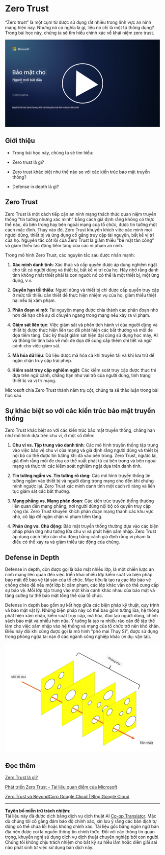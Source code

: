 <!--
CO_OP_TRANSLATOR_METADATA:
{
  "original_hash": "75f77f972d2233c584f87c1eb96c983b",
  "translation_date": "2025-09-03T23:48:33+00:00",
  "source_file": "1.5 Zero trust.md",
  "language_code": "vi"
}
-->
# Zero Trust

“Zero trust” là một cụm từ được sử dụng rất nhiều trong lĩnh vực an ninh mạng hiện nay. Nhưng nó có nghĩa là gì, liệu nó chỉ là một từ thông dụng? Trong bài học này, chúng ta sẽ tìm hiểu chính xác về khái niệm zero trust.

[![Xem video](../../translated_images/1-5_placeholder.36b707a8de54c96991f42d1e0a5979771993f470834d818e581c8de8c447bc5b.vi.png)](https://learn-video.azurefd.net/vod/player?id=ee1551cc-e7a5-4db6-a897-c286abe68a69)

## Giới thiệu

 - Trong bài học này, chúng ta sẽ tìm hiểu:
   
   
 - Zero trust là gì?

   
  

 - Zero trust khác biệt như thế nào so với các kiến trúc bảo mật truyền thống?

   
   

 - Defense in depth là gì?

## Zero Trust

Zero Trust là một cách tiếp cận an ninh mạng thách thức quan niệm truyền thống "tin tưởng nhưng xác minh" bằng cách giả định rằng không có thực thể nào, dù bên trong hay bên ngoài mạng của tổ chức, được tin tưởng một cách mặc định. Thay vào đó, Zero Trust khuyến khích việc xác minh mọi người dùng, thiết bị và ứng dụng cố gắng truy cập tài nguyên, bất kể vị trí của họ. Nguyên tắc cốt lõi của Zero Trust là giảm thiểu "bề mặt tấn công" và giảm thiểu tác động tiềm tàng của các vi phạm an ninh.

Trong mô hình Zero Trust, các nguyên tắc sau được nhấn mạnh:

1. **Xác minh danh tính**: Xác thực và cấp quyền được áp dụng nghiêm ngặt cho tất cả người dùng và thiết bị, bất kể vị trí của họ. Hãy nhớ rằng danh tính không nhất thiết phải là con người: nó có thể là một thiết bị, một ứng dụng, v.v.

2. **Quyền hạn tối thiểu**: Người dùng và thiết bị chỉ được cấp quyền truy cập ở mức tối thiểu cần thiết để thực hiện nhiệm vụ của họ, giảm thiểu thiệt hại nếu bị xâm phạm.

3. **Phân đoạn vi mô**: Tài nguyên mạng được chia thành các phân đoạn nhỏ hơn để hạn chế sự di chuyển ngang trong mạng nếu xảy ra vi phạm.

4. **Giám sát liên tục**: Việc giám sát và phân tích hành vi của người dùng và thiết bị được thực hiện liên tục để phát hiện các bất thường và mối đe dọa tiềm tàng. Các kỹ thuật giám sát hiện đại cũng sử dụng học máy, AI và thông tin tình báo về mối đe dọa để cung cấp thêm chi tiết và ngữ cảnh cho việc giám sát.

5. **Mã hóa dữ liệu**: Dữ liệu được mã hóa cả khi truyền tải và khi lưu trữ để ngăn chặn truy cập trái phép.

6. **Kiểm soát truy cập nghiêm ngặt**: Các kiểm soát truy cập được thực thi dựa trên ngữ cảnh, chẳng hạn như vai trò của người dùng, tình trạng thiết bị và vị trí mạng.

Microsoft chia Zero Trust thành năm trụ cột, chúng ta sẽ thảo luận trong bài học sau.

## Sự khác biệt so với các kiến trúc bảo mật truyền thống

Zero Trust khác biệt so với các kiến trúc bảo mật truyền thống, chẳng hạn như mô hình dựa trên chu vi, ở một số điểm:

1. **Chu vi vs. Tập trung vào danh tính**: Các mô hình truyền thống tập trung vào việc bảo vệ chu vi của mạng và giả định rằng người dùng và thiết bị nội bộ có thể được tin tưởng khi đã vào bên trong. Zero Trust, ngược lại, giả định rằng mối đe dọa có thể xuất phát từ cả bên trong và bên ngoài mạng và thực thi các kiểm soát nghiêm ngặt dựa trên danh tính.

2. **Tin tưởng ngầm vs. Tin tưởng rõ ràng**: Các mô hình truyền thống tin tưởng ngầm vào thiết bị và người dùng trong mạng cho đến khi chứng minh ngược lại. Zero Trust xác minh danh tính một cách rõ ràng và liên tục giám sát các bất thường.

3. **Mạng phẳng vs. Mạng phân đoạn**: Các kiến trúc truyền thống thường liên quan đến mạng phẳng, nơi người dùng nội bộ có quyền truy cập rộng rãi. Zero Trust khuyến khích phân đoạn mạng thành các khu vực nhỏ, cô lập để ngăn chặn vi phạm tiềm tàng.

4. **Phản ứng vs. Chủ động**: Bảo mật truyền thống thường dựa vào các biện pháp phản ứng như tường lửa chu vi và phát hiện xâm nhập. Zero Trust áp dụng cách tiếp cận chủ động bằng cách giả định rằng vi phạm là điều có thể xảy ra và giảm thiểu tác động của chúng.

## Defense in Depth

Defense in depth, còn được gọi là bảo mật nhiều lớp, là một chiến lược an ninh mạng liên quan đến việc triển khai nhiều lớp kiểm soát và biện pháp bảo mật để bảo vệ tài sản của tổ chức. Mục tiêu là tạo ra các lớp bảo vệ chồng chéo để nếu một lớp bị xâm phạm, các lớp khác vẫn có thể cung cấp sự bảo vệ. Mỗi lớp tập trung vào một khía cạnh khác nhau của bảo mật và tăng cường tư thế bảo mật tổng thể của tổ chức.

Defense in depth bao gồm sự kết hợp giữa các biện pháp kỹ thuật, quy trình và bảo mật vật lý. Những biện pháp này có thể bao gồm tường lửa, hệ thống phát hiện xâm nhập, kiểm soát truy cập, mã hóa, đào tạo người dùng, chính sách bảo mật và nhiều hơn nữa. Ý tưởng là tạo ra nhiều rào cản để tập thể làm cho việc xâm nhập vào hệ thống và mạng của tổ chức trở nên khó khăn. Điều này đôi khi cũng được gọi là mô hình "phô mai Thụy Sĩ", được sử dụng trong phòng ngừa tai nạn ở các ngành công nghiệp khác (ví dụ: vận tải).

![image](../../translated_images/swisscheese.dc1f2a129515c5af146d3fe0b5e69305e16bfb7ae348d0e4d59a02ada9f5e92b.vi.png)

## Đọc thêm

[Zero Trust là gì?](https://learn.microsoft.com/security/zero-trust/zero-trust-overview?WT.mc_id=academic-96948-sayoung)

[Phát triển Zero Trust – Tài liệu quan điểm của Microsoft](https://query.prod.cms.rt.microsoft.com/cms/api/am/binary/RWJJdT?WT.mc_id=academic-96948-sayoung)

[Zero Trust và BeyondCorp Google Cloud | Blog Google Cloud](https://cloud.google.com/blog/topics/developers-practitioners/zero-trust-and-beyondcorp-google-cloud)

---

**Tuyên bố miễn trừ trách nhiệm**:  
Tài liệu này đã được dịch bằng dịch vụ dịch thuật AI [Co-op Translator](https://github.com/Azure/co-op-translator). Mặc dù chúng tôi cố gắng đảm bảo độ chính xác, xin lưu ý rằng các bản dịch tự động có thể chứa lỗi hoặc không chính xác. Tài liệu gốc bằng ngôn ngữ bản địa nên được coi là nguồn thông tin chính thức. Đối với các thông tin quan trọng, khuyến nghị sử dụng dịch vụ dịch thuật chuyên nghiệp bởi con người. Chúng tôi không chịu trách nhiệm cho bất kỳ sự hiểu lầm hoặc diễn giải sai nào phát sinh từ việc sử dụng bản dịch này.